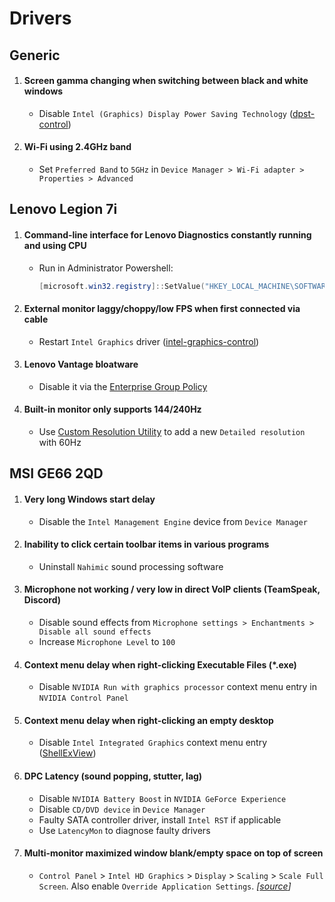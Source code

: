 # Drivers

## Generic

1. #### Screen gamma changing when switching between black and white windows
   - Disable `Intel (Graphics) Display Power Saving Technology` ([dpst-control](https://github.com/orev/dpst-control))
2. #### Wi-Fi using 2.4GHz band
   - Set `Preferred Band` to `5GHz` in `Device Manager > Wi-Fi adapter > Properties > Advanced`

## Lenovo Legion 7i

1.  #### Command-line interface for Lenovo Diagnostics constantly running and using CPU
    - Run in Administrator Powershell:
      ```powershell
      [microsoft.win32.registry]::SetValue("HKEY_LOCAL_MACHINE\SOFTWARE\Microsoft\Windows NT\CurrentVersion\Image File Execution Options\LenovoDiagnosticsCLI.exe", "Debugger", "systray.exe")
      ```
2.  #### External monitor laggy/choppy/low FPS when first connected via cable
    - Restart `Intel Graphics` driver ([intel-graphics-control](scripts/intel-graphics-control/README.md))
3.  #### Lenovo Vantage bloatware
    - Disable it via the [Enterprise Group Policy](Regs/Lenovo%20Vantage/README.md)
4.  #### Built-in monitor only supports 144/240Hz
    - Use [Custom Resolution Utility](https://www.monitortests.com/forum/Thread-Custom-Resolution-Utility-CRU) to add a new `Detailed resolution` with 60Hz

## MSI GE66 2QD

1. #### Very long Windows start delay
   - Disable the `Intel Management Engine` device from `Device Manager`
2. #### Inability to click certain toolbar items in various programs
   - Uninstall `Nahimic` sound processing software
3. #### Microphone not working / very low in direct VoIP clients (TeamSpeak, Discord)
   - Disable sound effects from `Microphone settings > Enchantments > Disable all sound effects`
   - Increase `Microphone Level` to `100`
4. #### Context menu delay when right-clicking Executable Files (\*.exe)
   - Disable `NVIDIA Run with graphics processor` context menu entry in `NVIDIA Control Panel`
5. #### Context menu delay when right-clicking an empty desktop
   - Disable `Intel Integrated Graphics` context menu entry ([ShellExView](https://www.nirsoft.net/utils/shexview.html))
6. #### DPC Latency (sound popping, stutter, lag)
   - Disable `NVIDIA Battery Boost` in `NVIDIA GeForce Experience`
   - Disable `CD/DVD device` in `Device Manager`
   - Faulty SATA controller driver, install `Intel RST` if applicable
   - Use `LatencyMon` to diagnose faulty drivers
7. #### Multi-monitor maximized window blank/empty space on top of screen
   - `Control Panel` > `Intel HD Graphics` > `Display` > `Scaling` > `Scale Full Screen`. Also enable `Override Application Settings`. _[[source](https://answers.microsoft.com/en-us/windows/forum/all/windows-10-multi-monitor-maximized-window/3c2042ef-73df-401c-9a59-65b347d4dbea)]_
